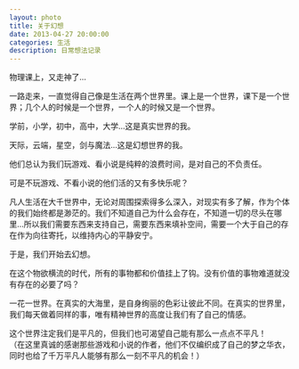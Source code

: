 ```yaml
---
layout: photo
title: 关于幻想
date: 2013-04-27 20:00:00
categories: 生活
description: 日常想法记录
---
```


物理课上，又走神了...

一路走来，一直觉得自己像是生活在两个世界里。课上是一个世界，课下是一个世界；几个人的时候是一个世界，一个人的时候又是一个世界。

学前，小学，初中，高中，大学...这是真实世界的我。

天际，云端，星空，剑与魔法...这是幻想世界的我。

他们总认为我们玩游戏、看小说是纯粹的浪费时间，是对自己的不负责任。

可是不玩游戏、不看小说的他们活的又有多快乐呢？

凡人生活在大千世界中，无论对周围探索得多么深入，对现实有多了解，作为个体的我们始终都是渺茫的。我们不知道自己为什么会存在，不知道一切的尽头在哪里...所以我们需要东西来支持自己，需要东西来填补空间，需要一个大于自己的存在作为向往寄托，以维持内心的平静安宁。

于是，我们开始去幻想。

在这个物欲横流的时代，所有的事物都和价值挂上了钩。没有价值的事物难道就没有存在的必要了吗？

一花一世界。在真实的大海里，是自身绚丽的色彩让彼此不同。在真实的世界里，我们每天做着同样的事，唯有精神世界的高度让我们有了自己的情感。

这个世界注定我们是平凡的，但我们也可渴望自己能有那么一点点不平凡！
       
（在这里真诚的感谢那些游戏和小说的作者，他们不仅编织成了自己的梦之华衣，同时也给了千万平凡人能够有那么一刻不平凡的机会！）